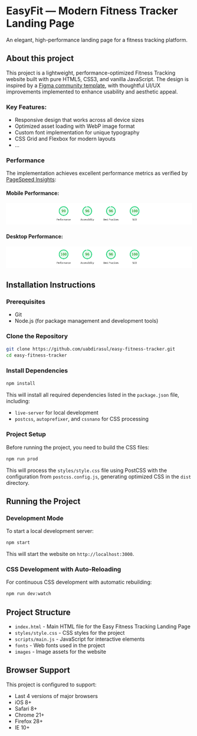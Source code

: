 # EasyFit — Modern Fitness Tracker Landing Page

An elegant, high-performance landing page for a fitness tracking platform.

## About this project

This project is a lightweight, performance-optimized Fitness Tracking website built with pure HTML5, CSS3, and vanilla JavaScript. The design is inspired by a [Figma community template](https://www.figma.com/design/mLPdhvahDiAVHZJhMICrxg/Fitness-tracker?node-id=2-29&t=qFcWe7VmDhWcFUrB-0), with thoughtful UI/UX improvements implemented to enhance usability and aesthetic appeal.

### Key Features:

- Responsive design that works across all device sizes
- Optimized asset loading with WebP image format
- Custom font implementation for unique typography
- CSS Grid and Flexbox for modern layouts
- ...

### Performance

The implementation achieves excellent performance metrics as verified by [PageSpeed Insights](https://pagespeed.web.dev/analysis/https-easy-ft-landing-page-netlify-app/9jdto8puql?form_factor=desktop):

#### Mobile Performance:

![pagespeed numbers for mobile](/images/mobile-stats.png)

#### Desktop Performance:

![pagespeed numbers for desktop](/images/desktop-stats.png)

## Installation Instructions

### Prerequisites

- Git
- Node.js (for package management and development tools)

### Clone the Repository

```sh
git clone https://github.com/uabdirasul/easy-fitness-tracker.git
cd easy-fitness-tracker
```

### Install Dependencies

```sh
npm install
```

This will install all required dependencies listed in the `package.json` file, including:

- `live-server` for local development
- `postcss`, `autoprefixer`, and `cssnano` for CSS processing

### Project Setup

Before running the project, you need to build the CSS files:

```sh
npm run prod
```

This will process the `styles/style.css` file using PostCSS with the configuration from `postcss.config.js`, generating optimized CSS in the `dist` directory.

## Running the Project

### Development Mode

To start a local development server:

```sh
npm start
```

This will start the website on `http://localhost:3000`.

### CSS Development with Auto-Reloading

For continuous CSS development with automatic rebuilding:

```sh
npm run dev:watch
```

## Project Structure

- `index.html` - Main HTML file for the Easy Fitness Tracking Landing Page
- `styles/style.css` - CSS styles for the project
- `scripts/main.js` - JavaScript for interactive elements
- `fonts` - Web fonts used in the project
- `images` - Image assets for the website

## Browser Support

This project is configured to support:

- Last 4 versions of major browsers
- iOS 8+
- Safari 8+
- Chrome 21+
- Firefox 28+
- IE 10+
